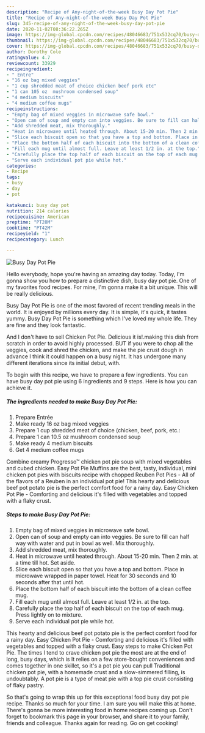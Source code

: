 ```yaml
---
description: "Recipe of Any-night-of-the-week Busy Day Pot Pie"
title: "Recipe of Any-night-of-the-week Busy Day Pot Pie"
slug: 345-recipe-of-any-night-of-the-week-busy-day-pot-pie
date: 2020-11-02T08:36:22.265Z
image: https://img-global.cpcdn.com/recipes/48046683/751x532cq70/busy-day-pot-pie-recipe-main-photo.jpg
thumbnail: https://img-global.cpcdn.com/recipes/48046683/751x532cq70/busy-day-pot-pie-recipe-main-photo.jpg
cover: https://img-global.cpcdn.com/recipes/48046683/751x532cq70/busy-day-pot-pie-recipe-main-photo.jpg
author: Dorothy Cole
ratingvalue: 4.7
reviewcount: 33929
recipeingredient:
- " Entre"
- "16 oz bag mixed veggies"
- "1 cup shredded meat of choice chicken beef pork etc"
- "1 can 105 oz  mushroom condensed soup"
- "4 medium biscuits"
- "4 medium coffee mugs"
recipeinstructions:
- "Empty bag of mixed veggies in microwave safe bowl."
- "Open can of soup and empty can into veggies. Be sure to fill can half way with water and put in bowl as well. Mix thoroughly."
- "Add shredded meat, mix thoroughly."
- "Heat in microwave until heated through. About 15-20 min. Then 2 min. at a time till hot. Set aside."
- "Slice each biscuit open so that you have a top and bottom. Place in microwave wrapped in paper towel. Heat for 30 seconds and 10 seconds after that until hot."
- "Place the bottom half of each biscuit into the bottom of a clean coffee mug."
- "Fill each mug until almost full. Leave at least 1/2 in. at the top."
- "Carefully place the top half of each biscuit on the top of each mug. Press lightly on to mixture."
- "Serve each individual pot pie while hot."
categories:
- Recipe
tags:
- busy
- day
- pot

katakunci: busy day pot 
nutrition: 214 calories
recipecuisine: American
preptime: "PT28M"
cooktime: "PT42M"
recipeyield: "1"
recipecategory: Lunch

---
```



![Busy Day Pot Pie](https://img-global.cpcdn.com/recipes/48046683/751x532cq70/busy-day-pot-pie-recipe-main-photo.jpg)

Hello everybody, hope you're having an amazing day today. Today, I'm gonna show you how to prepare a distinctive dish, busy day pot pie. One of my favorites food recipes. For mine, I'm gonna make it a bit unique. This will be really delicious.

Busy Day Pot Pie is one of the most favored of recent trending meals in the world. It is enjoyed by millions every day. It is simple, it's quick, it tastes yummy. Busy Day Pot Pie is something which I've loved my whole life. They are fine and they look fantastic.

And I don&#39;t have to sell Chicken Pot Pie. Delicious it is!.making this dish from scratch in order to avoid highly processed. BUT if you were to chop all the veggies, cook and shred the chicken, and make the pie crust dough in advance I think it could happen on a busy night. It has undergone many different iterations since its initial debut, with.


To begin with this recipe, we have to prepare a few ingredients. You can have busy day pot pie using 6 ingredients and 9 steps. Here is how you can achieve it.

<!--inarticleads1-->

##### The ingredients needed to make Busy Day Pot Pie:

1. Prepare  Entrée
1. Make ready 16 oz bag mixed veggies
1. Prepare 1 cup shredded meat of choice (chicken, beef, pork, etc.:
1. Prepare 1 can 10.5 oz  mushroom condensed soup
1. Make ready 4 medium biscuits
1. Get 4 medium coffee mugs


Combine creamy Progresso™ chicken pot pie soup with mixed vegetables and cubed chicken. Easy Pot Pie Muffins are the best, tasty, individual, mini chicken pot pies with biscuits recipe with chopped Reuben Pot Pies - All of the flavors of a Reuben in an individual pot pie! This hearty and delicious beef pot potato pie is the perfect comfort food for a rainy day. Easy Chicken Pot Pie - Comforting and delicious it&#39;s filled with vegetables and topped with a flaky crust. 

<!--inarticleads2-->

##### Steps to make Busy Day Pot Pie:

1. Empty bag of mixed veggies in microwave safe bowl.
1. Open can of soup and empty can into veggies. Be sure to fill can half way with water and put in bowl as well. Mix thoroughly.
1. Add shredded meat, mix thoroughly.
1. Heat in microwave until heated through. About 15-20 min. Then 2 min. at a time till hot. Set aside.
1. Slice each biscuit open so that you have a top and bottom. Place in microwave wrapped in paper towel. Heat for 30 seconds and 10 seconds after that until hot.
1. Place the bottom half of each biscuit into the bottom of a clean coffee mug.
1. Fill each mug until almost full. Leave at least 1/2 in. at the top.
1. Carefully place the top half of each biscuit on the top of each mug. Press lightly on to mixture.
1. Serve each individual pot pie while hot.


This hearty and delicious beef pot potato pie is the perfect comfort food for a rainy day. Easy Chicken Pot Pie - Comforting and delicious it&#39;s filled with vegetables and topped with a flaky crust. Easy steps to make Chicken Pot Pie. The times I tend to crave chicken pot pie the most are at the end of long, busy days, which is It relies on a few store-bought conveniences and comes together in one skillet, so it&#39;s a pot pie you can pull Traditional chicken pot pie, with a homemade crust and a slow-simmered filling, is undoubtably. A pot pie is a type of meat pie with a top pie crust consisting of flaky pastry. 

So that's going to wrap this up for this exceptional food busy day pot pie recipe. Thanks so much for your time. I am sure you will make this at home. There's gonna be more interesting food in home recipes coming up. Don't forget to bookmark this page in your browser, and share it to your family, friends and colleague. Thanks again for reading. Go on get cooking!
